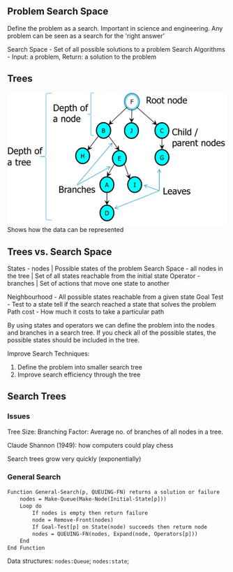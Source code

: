 ## Problem Search Space
Define the problem as a search. Important in science and engineering. Any problem can be seen as a search for the 'right answer'

Search Space - Set of all possible solutions to a problem
Search Algorithms - Input: a problem, Return: a solution to the problem

## Trees
![2fab016035181aab40f1519272a7eb1d.png](../_resources/2fab016035181aab40f1519272a7eb1d-1.png)
Shows how the data can be represented
## Trees vs. Search Space
States - nodes | Possible states of the problem
Search Space - all nodes in the tree | Set of all states reachable from the initial state
Operator - branches | Set of actions that move one state to another

Neighbourhood - All possible states reachable from a given state
Goal Test - Test to a state tell if the search reached a state that solves the problem
Path cost - How much it costs to take a particular path

By using states and operators we can define the problem into the nodes and branches in a search tree. If you check all of the possible states, the possible states should be included in the tree.

Improve Search Techniques:
1. Define the problem into smaller search tree
2. Improve search efficiency through the tree
## Search Trees
### Issues
Tree Size:
Branching Factor: Average no. of branches of all nodes in a tree.

Claude Shannon (1949): how computers could play chess

Search trees grow very quickly (exponentially)

### General Search
```
Function General-Search(p, QUEUING-FN) returns a solution or failure
	nodes = Make-Queue(Make-Node(Initial-State[p]))
	Loop do
		If nodes is empty then return failure
		node = Remove-Front(nodes)
		If Goal-Test[p] on State(node) succeeds then returm node
		nodes = QUEUING-FN(nodes, Expand(node, Operators[p]))
	End
End Function
```
Data structures: `nodes:Queue`; `nodes:state`;